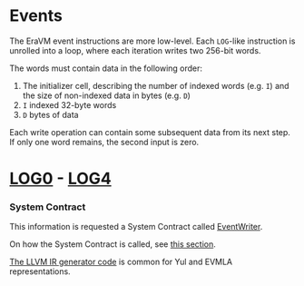 # Events

The EraVM event instructions are more low-level. Each `LOG`-like instruction is unrolled into a loop, where each iteration writes two 256-bit words.

The words must contain data in the following order:
1. The initializer cell, describing the number of indexed words (e.g. `I`) and the size of non-indexed data in bytes (e.g. `D`)
2. `I` indexed 32-byte words
3. `D` bytes of data

Each write operation can contain some subsequent data from its next step. If only one word remains, the second input is zero.



# [LOG0](https://www.evm.codes/#a0?fork=shanghai) - [LOG4](https://www.evm.codes/#a4?fork=shanghai)

### System Contract

This information is requested a System Contract called [EventWriter](https://github.com/matter-labs/system-contracts/blob/main/contracts/EventWriter.sol).

On how the System Contract is called, see [this section](../../system_contracts.md#event-handler).

[The LLVM IR generator code](https://github.com/matter-labs/era-compiler-llvm-context/blob/main/src/eravm/evm/event.rs#L20) is common for Yul and EVMLA representations.
